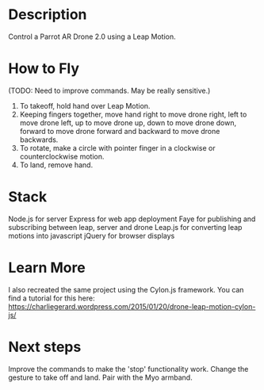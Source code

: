 Description
=======================

Control a Parrot AR Drone 2.0 using a Leap Motion.

How to Fly
=======================

(TODO: Need to improve commands. May be really sensitive.)

1. To takeoff, hold hand over Leap Motion.
2. Keeping fingers together, move hand right to move drone right, left to move drone left, up to move drone up, down to move drone down, forward to move drone forward and backward to move drone backwards.
3. To rotate, make a circle with pointer finger in a clockwise or counterclockwise motion.
4. To land, remove hand.

Stack
=======================

Node.js for server
Express for web app deployment
Faye for publishing and subscribing between leap, server and drone
Leap.js for converting leap motions into javascript
jQuery for browser displays

Learn More
=======================

I also recreated the same project using the Cylon.js framework. You can find a tutorial for this here: https://charliegerard.wordpress.com/2015/01/20/drone-leap-motion-cylon-js/

Next steps
=======================

Improve the commands to make the 'stop' functionality work.
Change the gesture to take off and land.
Pair with the Myo armband.
